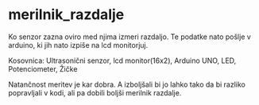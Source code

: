 # merilnik_razdalje
Ko senzor zazna oviro med njima izmeri razdaljo. Te podatke nato pošlje v arduino, ki jih nato izpiše na lcd monitorjuj.

Kosovnica:
Ultrasonični senzor,
lcd monitor(16x2),
Arduino UNO,
LED,
Potenciometer,
Žičke






Natančnost meritev je kar dobra. A izboljšali bi jo lahko tako da bi razliko popravljali v kodi, ali pa dobili boljši merilnik razdalje.
